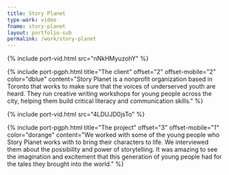 ```yaml
---
title: Story Planet
type-work: video
fname: story-planet
layout: portfolio-sub
permalink: /work/story-planet
---
```


{% include port-vid.html src="nNkHMyuzohY" %}

{% include port-pgph.html title="The client" offset="2" offset-mobile="2" color="dblue" content="Story Planet is a nonprofit organization based in Toronto that works to make sure that the voices of underserved youth are heard. They run creative writing workshops for young people across the city, helping them build critical literacy and communication skills." %}

{% include port-vid.html src="4LDUJD0jsTo" %}

{% include port-pgph.html title="The project" offset="3" offset-mobile="1" color="dorange" content="We worked with some of the young people who Story Planet works with to bring their characters to life. We interviewed them about the possibility and power of storytelling. It was amazing to see the imagination and excitement that this generation of young people had for the tales they brought into the world." %}
